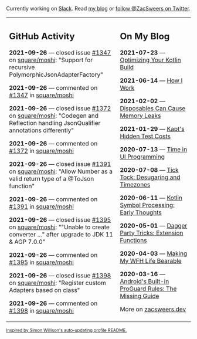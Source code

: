 Currently working on [Slack](https://slack.com/). Read [my blog](https://zacsweers.dev/) or [follow @ZacSweers on Twitter](https://twitter.com/ZacSweers).

<table><tr><td valign="top" width="60%">

## GitHub Activity
<!-- githubActivity starts -->
**2021-09-26** — closed issue [#1347](https://api.github.com/repos/square/moshi/issues/1347) on [square/moshi](https://api.github.com/repos/square/moshi): "Support for recursive PolymorphicJsonAdapterFactory"

**2021-09-26** — commented on [#1347](https://github.com/square/moshi/issues/1347#issuecomment-927341714) in [square/moshi](https://api.github.com/repos/square/moshi)

**2021-09-26** — closed issue [#1372](https://api.github.com/repos/square/moshi/issues/1372) on [square/moshi](https://api.github.com/repos/square/moshi): "Codegen and Reflection handling JsonQualifier annotations differently"

**2021-09-26** — commented on [#1372](https://github.com/square/moshi/issues/1372#issuecomment-927341618) in [square/moshi](https://api.github.com/repos/square/moshi)

**2021-09-26** — closed issue [#1391](https://api.github.com/repos/square/moshi/issues/1391) on [square/moshi](https://api.github.com/repos/square/moshi): "Allow Number as a valid return type of a @ToJson function"

**2021-09-26** — commented on [#1391](https://github.com/square/moshi/issues/1391#issuecomment-927341543) in [square/moshi](https://api.github.com/repos/square/moshi)

**2021-09-26** — closed issue [#1395](https://api.github.com/repos/square/moshi/issues/1395) on [square/moshi](https://api.github.com/repos/square/moshi): ""Unable to create converter ..." after upgrade to JDK 11 & AGP 7.0.0"

**2021-09-26** — commented on [#1395](https://github.com/square/moshi/issues/1395#issuecomment-927340868) in [square/moshi](https://api.github.com/repos/square/moshi)

**2021-09-26** — closed issue [#1398](https://api.github.com/repos/square/moshi/issues/1398) on [square/moshi](https://api.github.com/repos/square/moshi): "Register custom Adapters based on class"

**2021-09-26** — commented on [#1398](https://github.com/square/moshi/issues/1398#issuecomment-927340563) in [square/moshi](https://api.github.com/repos/square/moshi)
<!-- githubActivity ends -->
</td><td valign="top" width="40%">

## On My Blog
<!-- blog starts -->
**2021-07-23** — [Optimizing Your Kotlin Build](https://www.zacsweers.dev/optimizing-your-kotlin-build/)

**2021-06-14** — [How I Work](https://www.zacsweers.dev/how-i-work/)

**2021-02-02** — [Disposables Can Cause Memory Leaks](https://www.zacsweers.dev/disposables-can-cause-memory-leaks/)

**2021-01-29** — [Kapt's Hidden Test Costs](https://www.zacsweers.dev/kapts-hidden-test-costs/)

**2020-07-13** — [Time in UI Programming](https://www.zacsweers.dev/time-in-ui/)

**2020-07-08** — [Tick Tock: Desugaring and Timezones](https://www.zacsweers.dev/ticktock-desugaring-timezones/)

**2020-06-11** — [Kotlin Symbol Processing: Early Thoughts](https://www.zacsweers.dev/kotlin-symbol-processor-early-thoughts/)

**2020-05-01** — [Dagger Party Tricks: Extension Functions](https://www.zacsweers.dev/dagger-party-tricks-extension-functions/)

**2020-04-03** — [Making My WFH Life Bearable](https://www.zacsweers.dev/making-wfh-life-bearable/)

**2020-03-16** — [Android's Built-in ProGuard Rules: The Missing Guide](https://www.zacsweers.dev/android-proguard-rules/)
<!-- blog ends -->
More on [zacsweers.dev](https://zacsweers.dev/)
</td></tr></table>

<sub><a href="https://simonwillison.net/2020/Jul/10/self-updating-profile-readme/">Inspired by Simon Willison's auto-updating profile README.</a></sub>